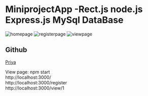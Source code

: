 # MiniprojectApp -Rect.js node.js Express.js MySql DataBase

![homepage](https://github.com/user-attachments/assets/3ceb15b5-8bd6-4811-85aa-3177de89e138)
![registerpage](https://github.com/user-attachments/assets/78090d5e-c6ed-4912-aa21-d96af5270987)
![viewpage](https://github.com/user-attachments/assets/9f041526-8fe7-4415-a3d6-7e4bce27c90e)


## Github
[Priya](https://github.com/PriyaSingh52)
</br>

View page: npm start  </br>
http://localhost:3000/ </br>
http://localhost:3000/register </br>
http://localhost:3000/view/1 </br>
